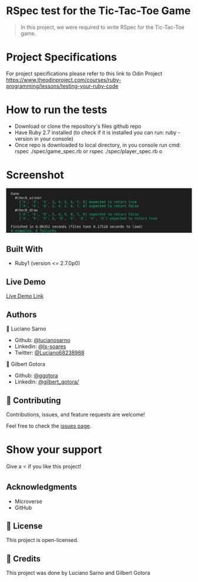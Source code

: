 # RSpec test for the Tic-Tac-Toe Game

> In this project, we were required to write RSpec for the Tic-Tac-Toe game.

# Project Specifications
For project specifications please refer to this link to Odin Project https://www.theodinproject.com/courses/ruby-programming/lessons/testing-your-ruby-code

# How to run the tests
- Download or clone the repository's files github repo
- Have Ruby 2.7 installed (to check if it is installed you can run: ruby -version in your console)
- Once repo is downloaded to local directory, in you console run cmd: rspec ./spec/game_spec.rb or rspec ./spec/player_spec.rb o


# Screenshot
![screenshot](rspec.png)

## Built With

- Ruby1 (version <= 2.7.0p0)

## Live Demo

[Live Demo Link](https://repl.it/@GilbertGotora/ruby-tic-tac-toe)

## Authors

👤 Luciano Sarno

- Github: [@lucianosarno](https://github.com/lucianosarno)
- Linkedin: [@ls-soares](https://www.linkedin.com/in/ls-soares/)
- Twitter: [@Luciano68238988](https://twitter.com/Luciano68238988)

👤 Gilbert Gotora

- Github: [@ggotora](https://github.com/ggotora)
- Linkedin: [@gilbert_gotora/](https://www.linkedin.com/in/gilbert-gotora/)

## 🤝 Contributing

Contributions, issues, and feature requests are welcome!

Feel free to check the [issues page](issues/).

# Show your support

Give a ⭐️ if you like this project!

## Acknowledgments

- Microverse
- GitHub

## 📝 License

This project is open-licensed.

## 📝 Credits

This project was done by Luciano Sarno and Gilbert Gotora
